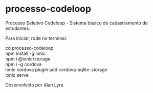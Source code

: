 # processo-codeloop
Processo Seletivo Codeloop - Sistema básico de cadastramento de estudantes.

Para iniciar, rode no terminal:

cd processo-codeloop </br>
npm install -g ionic </br>
npm i @ionic/storage </br>
npm i -g cordova </br>
ionic cordova plugin add cordova-sqlite-storage </br>
ionic serve


Desenvolvido por Alan Lyra
